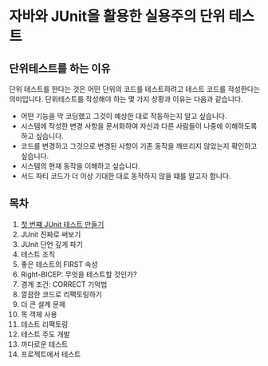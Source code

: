 # 자바와 JUnit을 활용한 실용주의 단위 테스트

## 단위테스트를 하는 이유

단위 테스트를 한다는 것은 어떤 단위의 코드를 테스트하려고 테스트 코드를 작성한다는 의미입니다. 단위테스트를 작성해야 하는 몇 가지 상황과 이유는 다음과 같습니다.

- 어떤 기능을 막 코딩했고 그것이 예상한 대로 작동하는지 알고 싶습니다.
- 시스템에 작성한 변경 사항을 문서화하여 자신과 다른 사람들이 나중에 이해하도록 하고 싶습니다.
- 코드를 변경하고 그것으로 변경된 사항이 기존 동작을 깨뜨리지 않았는지 확인하고 싶습니다.
- 시스템의 현재 동작을 이해하고 싶습니다.
- 서드 파티 코드가 더 이상 기대한 대로 동작하지 않을 떄를 알고자 합니다. 

## 목차 

1. [첫 번쨰 JUnit 테스트 만들기](./chap01/summar.md)
2. JUnit 진짜로 써보기
3. JUnit 단언 깊게 파기
4. 테스트 조직
5. 좋은 테스트의 FIRST 속성
6. Right-BICEP: 무엇을 테스트할 것인가?
7. 경계 조건: CORRECT 기억법
8. 깔끔한 코드로 리팩토링하기
9. 더 큰 설계 문제
10. 목 객체 사용
11. 테스트 리팩토링
12. 테스트 주도 개발
13. 까다로운 테스트
14. 프로젝트에서 테스트